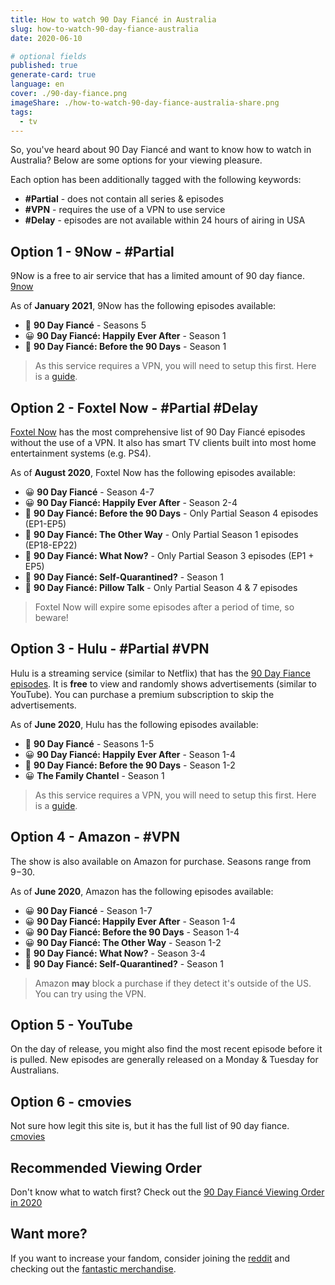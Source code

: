 ```yaml
---
title: How to watch 90 Day Fiancé in Australia
slug: how-to-watch-90-day-fiance-australia
date: 2020-06-10

# optional fields
published: true
generate-card: true
language: en
cover: ./90-day-fiance.png
imageShare: ./how-to-watch-90-day-fiance-australia-share.png
tags:
  - tv
---
```


So, you've heard about 90 Day Fiancé and want to know how to watch in Australia? Below are some options for your viewing pleasure.

Each option has been additionally tagged with the following keywords:

- **\#Partial** - does not contain all series & episodes
- **\#VPN** - requires the use of a VPN to use service
- **\#Delay** - episodes are not available within 24 hours of airing in USA

## Option 1 - 9Now - \#Partial

9Now is a free to air service that has a limited amount of 90 day fiance. [9now](https://www.9now.com.au/90-day-fiance)

As of **January 2021**, 9Now has the following episodes available:

- 🙂 **90 Day Fiancé** - Seasons 5
- 😀 **90 Day Fiancé: Happily Ever After** - Season 1
- 🙂 **90 Day Fiancé: Before the 90 Days** - Season 1

> As this service requires a VPN, you will need to setup this first. Here is a [guide](https://www.expressvpn.com/support/vpn-setup/).

## Option 2 - Foxtel Now - \#Partial \#Delay

[Foxtel Now](https://www.foxtel.com.au/now/index.html) has the most comprehensive list of 90 Day Fiancé episodes without the use of a VPN. It also has smart TV clients built into most home entertainment systems (e.g. PS4).

As of **August 2020**, Foxtel Now has the following episodes available:

- 😀 **90 Day Fiancé** - Season 4-7
- 😀 **90 Day Fiancé: Happily Ever After** - Season 2-4
- 🙂 **90 Day Fiancé: Before the 90 Days** - Only Partial Season 4 episodes (EP1-EP5)
- 🙂 **90 Day Fiancé: The Other Way** - Only Partial Season 1 episodes (EP18-EP22)
- 🙂 **90 Day Fiancé: What Now?** - Only Partial Season 3 episodes (EP1 + EP5)
- 🙂 **90 Day Fiancé: Self-Quarantined?** - Season 1
- 🙂 **90 Day Fiancé: Pillow Talk** - Only Partial Season 4 & 7 episodes

> Foxtel Now will expire some episodes after a period of time, so beware!

## Option 3 - Hulu - \#Partial \#VPN

Hulu is a streaming service (similar to Netflix) that has the [90 Day Fiance episodes](https://www.hulu.com/series/90-day-fiance-040d7329-47f5-48cc-9ed8-f9528c70926e). It is **free** to view and randomly shows advertisements (similar to YouTube). You can purchase a premium subscription to skip the advertisements.

As of **June 2020**, Hulu has the following episodes available:

- 🙂 **90 Day Fiancé** - Seasons 1-5
- 😀 **90 Day Fiancé: Happily Ever After** - Season 1-4
- 🙂 **90 Day Fiancé: Before the 90 Days** - Season 1-2
- 😀 **The Family Chantel** - Season 1

> As this service requires a VPN, you will need to setup this first. Here is a [guide](https://www.expressvpn.com/support/vpn-setup/).

## Option 4 - Amazon - \#VPN

The show is also available on Amazon for purchase. Seasons range from $9-$30.

As of **June 2020**, Amazon has the following episodes available:

- 😀 **90 Day Fiancé** - Season 1-7
- 😀 **90 Day Fiancé: Happily Ever After** - Season 1-4
- 😀 **90 Day Fiancé: Before the 90 Days** - Season 1-4
- 😀 **90 Day Fiancé: The Other Way** - Season 1-2
- 🙂 **90 Day Fiancé: What Now?** - Season 3-4
- 🙂 **90 Day Fiancé: Self-Quarantined?** - Season 1

> Amazon **may** block a purchase if they detect it's outside of the US. You can try using the VPN.

## Option 5 - YouTube

On the day of release, you might also find the most recent episode before it is pulled. New episodes are generally released on a Monday & Tuesday for Australians.

## Option 6 - cmovies

Not sure how legit this site is, but it has the full list of 90 day fiance. [cmovies](https://cmovies.ac/movie/search/90-day-fiance)

## Recommended Viewing Order

Don't know what to watch first? Check out the [90 Day Fiancé Viewing Order in 2020](/2020-90-day-fiance-viewing-order)

## Want more?

If you want to increase your fandom, consider joining the [reddit](https://www.reddit.com/r/90DayFiance/) and checking out the [fantastic merchandise](https://www.etsy.com/market/90_day_fiance).
